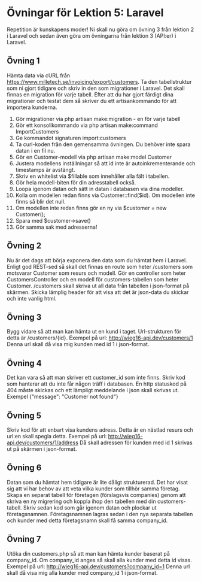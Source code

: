 # Övningar för Lektion 5: Laravel
Repetition är kunskapens moder!
Ni skall nu göra om övning 3 från lektion 2 i Laravel och sedan även göra om övningarna från lektion 3 (API:er) i Laravel.
## Övning 1
Hämta data via cURL från https://www.milletech.se/invoicing/export/customers.
Ta den tabellstruktur som ni gjort tidigare och skriv in den som migrationer i Laravel.
Det skall finnas en migration för varje tabell.
Efter att du har gjort färdigt dina migrationer och testat dem så skriver du ett artisankommando för att importera kunderna.

1. Gör migrationer via php artisan make:migration - en för varje tabell
2. Gör ett konsollkommando via  php artisan make:command ImportCustomers
3. Ge kommandot signaturen import:customers
4. Ta curl-koden från den gemensamma övningen. Du behöver inte spara datan i en fil nu.
5. Gör en Customer-modell via php artisan make:model Customer
6. Justera modellens inställningar så att id inte är autoinkrementerande och timestamps är avstängt.
7. Skriv en whitelist via $fillable som innehåller alla fält i tabellen.
8. Gör hela modell-biten för din adresstabell också.
9. Loopa igenom datan och sätt in datan i databasen via dina modeller.
10. Kolla om modellen redan finns via Customer::find($id). Om modellen inte finns så blir det null.
11. Om modellen inte redan finns gör en ny via $customer = new Customer();
12. Spara med $customer->save()
13. Gör samma sak med adresserna!

## Övning 2
Nu är det dags att börja exponera den data som du hämtat hem i Laravel.
Enligt god REST-sed så skall det finnas en route som heter /customers som motsvarar Customer som resurs och modell.
Gör en controller som heter CustomersController och en modell för customers-tabellen som heter Customer.
/customers skall skriva ut all data från tabellen i json-format på skärmen.
Skicka lämplig header för att visa att det är json-data du skickar och inte vanlig html.
## Övning 3
Bygg vidare så att man kan hämta ut en kund i taget.
Url-strukturen för detta är /customers/{id}.
Exempel på url: http://wieg16-api.dev/customers/1
Denna url skall då visa mig kunden med id 1 i json-format.
## Övning 4
Det kan vara så att man skriver ett customer_id som inte finns.
Skriv kod som hanterar att du inte får någon träff i databasen.
En http statuskod på 404 måste skickas och ett lämpligt meddelande i json skall skrivas ut.
Exempel {"message": "Customer not found"}
## Övning 5
Skriv kod för att enbart visa kundens adress.
Detta är en nästlad resurs och url:en skall spegla detta.
Exempel på url: http://wieg16-api.dev/customers/1/address
Då skall adressen för kunden med id 1 skrivas ut på skärmen i json-format.
## Övning 6
Datan som du hämtat hem tidigare är lite dåligt strukturerad. Det har visat sig att vi har behov av att veta vilka kunder som tillhör samma företag.
Skapa en separat tabell för företagen (förslagsvis companies) genom att skriva en ny migrering och koppla ihop den tabellen med din customers-tabell.
Skriv sedan kod som går igenom datan och plockar ut företagsnamnen.
Företagsnamnen lagras sedan i den nya separata tabellen och kunder med detta företagsnamn skall få samma company_id.
## Övning 7
Utöka din customers.php så att man kan hämta kunder baserat på company_id.
Om company_id anges så skall alla kunder med detta id visas.
Exempel på url: http://wieg16-api.dev/customers?company_id=1
Denna url skall då visa mig alla kunder med company_id 1 i json-format.